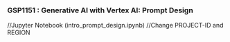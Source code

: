 ### GSP1151 :  Generative AI with Vertex AI: Prompt Design 

//Jupyter Notebook (intro_prompt_design.ipynb) 
//Change PROJECT-ID and REGION 
